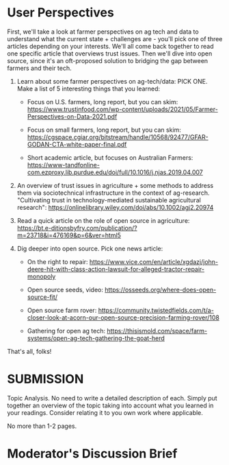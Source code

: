 # User Perspectives

First, we'll take a look at farmer perspectives on ag tech and data to understand what the current state + challenges are - you'll pick one of three articles depending on your interests. We'll all come back together to read one specific article that overviews trust issues. Then we'll dive into open source, since it's an oft-proposed solution to bridging the gap between farmers and their tech.

1. Learn about some farmer perspectives on ag-tech/data:
PICK ONE. Make a list of 5 interesting things that you learned: 
	- Focus on U.S. farmers, long report, but you can skim: https://www.trustinfood.com/wp-content/uploads/2021/05/Farmer-Perspectives-on-Data-2021.pdf

	- Focus on small farmers, long report, but you can skim: https://cgspace.cgiar.org/bitstream/handle/10568/92477/GFAR-GODAN-CTA-white-paper-final.pdf 

	- Short academic article, but focuses on Australian Farmers: https://www-tandfonline-com.ezproxy.lib.purdue.edu/doi/full/10.1016/j.njas.2019.04.007


2. An overview of trust issues in agriculture + some methods to address them via sociotechnical infrastructure in the context of ag-research. "Cultivating trust in technology-mediated sustainable agricultural research": https://onlinelibrary.wiley.com/doi/abs/10.1002/agj2.20974


3. Read a quick article on the role of open source in agriculture: https://bt.e-ditionsbyfry.com/publication/?m=23718&i=476169&p=6&ver=html5

4. Dig deeper into open source. Pick one news article:
	- On the right to repair: https://www.vice.com/en/article/xgdazj/john-deere-hit-with-class-action-lawsuit-for-alleged-tractor-repair-monopoly

	- Open source seeds, video: https://osseeds.org/where-does-open-source-fit/

	- Open source farm rover: https://community.twistedfields.com/t/a-closer-look-at-acorn-our-open-source-precision-farming-rover/108

	- Gathering for open ag tech: https://thisismold.com/space/farm-systems/open-ag-tech-gathering-the-goat-herd


That's all, folks!

# SUBMISSION

Topic Analysis. No need to write a detailed description of each. Simply put together an overview of the topic taking into account what you learned in your readings. Consider relating it to you own work where applicable. 

No more than 1-2 pages.


# Moderator's Discussion Brief
